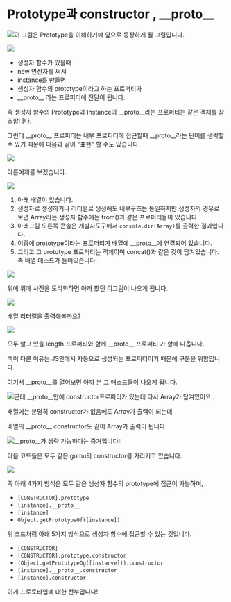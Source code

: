 # Prototype과 constructor , \_\_proto\_\_

![&#xC774; &#xADF8;&#xB9BC;&#xC740; Prototype&#xC744; &#xC774;&#xD574;&#xD558;&#xAE30;&#xC5D0; &#xC55E;&#xC73C;&#xB85C; &#xB4F1;&#xC7A5;&#xD558;&#xAC8C; &#xB420; &#xADF8;&#xB9BC;&#xC785;&#xB2C8;&#xB2E4;. ](../.gitbook/assets/image%20%2886%29.png)

![](../.gitbook/assets/image%20%2873%29.png)

* 생성자 함수가 있을때 
* new 연산자를 써서 
* instance를 만들면
* 생성자 함수의 prototype이라고 하는 프로퍼티가
* \_\_proto\_\_  라는 프로퍼티에 전달이 됩니다. 

즉 생성자 함수의 Prototype과 Instance의 \_\_proto\_\_라는 프로퍼티는 같은 객체를 참조합니다. 

그런데 \_\_proto\_\_ 프로퍼티는 내부 프로퍼티에 접근할때 \_\_proto\_\_라는 단어를 생략할수 있기 때문에 다음과 같이 "표현" 할 수도 있습니다. 

![](../.gitbook/assets/image%20%2814%29.png)

다른예제를 보겠습니다. 

![](../.gitbook/assets/image%20%287%29.png)

1. 아래 배열이 있습니다.
2. 생성자로 생성하거나 리터럴로 생성해도 내부구조는 동일하지만 생성자의 경우로 보면 Array라는 생성자 함수에는  from\(\)과 같은 프로퍼티들이 있습니다. 
3. 아래그림 오른쪽 콘솔은 개발자도구에서 `console.dir(Array)`를 출력한 결과입니다.
4. 이중에 prototype이라는 프로퍼티가 배열에 \_\_proto\_\_에 연결되어 있습니다. 
5. 그리고 그 prototype 프로퍼티는 객체이며 concat\(\)과 같은 것이 담겨있습니다. 즉 배열 매소드가 들어있습니다. 

![](../.gitbook/assets/image%20%281%29.png)

위에 위에 사진을 도식화하면 아까 봤던 이그림이 나오게 됩니다. 

![](../.gitbook/assets/image%20%2839%29.png)



배열 리터럴을 출력해볼까요? 

![](../.gitbook/assets/image%20%2866%29.png)

모두 알고 있을 length 프로퍼티와 함께 \_\_proto\_\_ 프로퍼티 가 함께 나옵니다. 

색이 다른 이유는 JS안에서 자동으로 생성되는 프로퍼티이기 때문에 구분을 위함입니다. 

여기서 \_\_proto\_\_를 열어보면 아까 본 그 매소드들이 나오게 됩니다. 

![&#xADFC;&#xB370; \_\_proto\_\_&#xC548;&#xC5D0; constructor&#xD504;&#xB85C;&#xD37C;&#xD2F0;&#xAC00; &#xC788;&#xB294;&#xB370; &#xB2E4;&#xC2DC; Array&#xAC00; &#xB2F4;&#xACA8;&#xC788;&#xC5B4;&#xC694;..](../.gitbook/assets/image%20%2838%29.png)

배열에는 분명히 constructor가 없음에도 Array가 출력이 되는데 

배열의 \_\_proto\_\_.constructor도 같이 Array가 출력이 됩니다.

![\_\_proto\_\_&#xAC00; &#xC0DD;&#xB7B5; &#xAC00;&#xB2A5;&#xD558;&#xB2E4;&#xB294; &#xC99D;&#xAC70;&#xC785;&#xB2C8;&#xB2E4;!!](../.gitbook/assets/image%20%2889%29.png)



다음 코드들은 모두 같은 gomu의 constructor를 가리키고 있습니다. 

![](../.gitbook/assets/image%20%2852%29.png)

즉 아래 4가지 방식은 모두 같은 생성자 함수의 prototype에 접근이 가능하며, 

* `[CONSTRUCTOR].prototype`
* `[instance].__proto__`
* `[instance]`
* `Object.getPrototypeOf([instance])`

위 코드처럼 아래 5가지 방식으로 생성자 함수에 접근할 수 있는 것입니다.

* `[CONSTRUCTOR]`
* `[CONSTRUCTOR].prototype.constructor`
* `(Object.getPrototypeOg([instanve])).constructor`
* `[instance].__proto__.constructor`
* `[instance].constructor`

이게 프로토타입에 대한 전부입니다!

